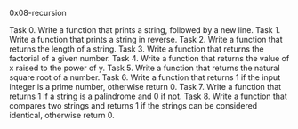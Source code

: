 0x08-recursion



Task 0. Write a function that prints a string, followed by a new line.
Task 1. Write a function that prints a string in reverse.
Task 2. Write a function that returns the length of a string.
Task 3. Write a function that returns the factorial of a given number.
Task 4. Write a function that returns the value of x raised to the power of y.
Task 5. Write a function that returns the natural square root of a number.
Task 6. Write a function that returns 1 if the input integer is a prime number, otherwise return 0.
Task 7. Write a function that returns 1 if a string is a palindrome and 0 if not.
Task 8. Write a function that compares two strings and returns 1 if the strings can be considered identical, otherwise return 0.

